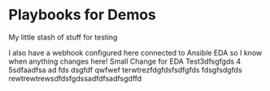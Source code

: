 # Playbooks for Demos
My little stash of stuff for testing

I also have a webhook configured here connected to Ansible EDA so I know when anything changes here!
Small Change for EDA
Test3dfsgfgds
4
5sdfaadfsa
ad
fds
dsgfdf
qwfwef
terwtrezfdgfdsfsdfgfds
fdsgfsdgfds
rewtrewtrewsdfdsfgdssadfdfsadfsgdffd
